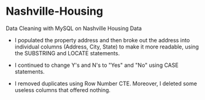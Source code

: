 # Nashville-Housing
Data Cleaning with MySQL on Nashville Housing Data

- I populated the property address and then broke out the address into individual columns (Address, City, State) to make it more readable, using the SUBSTRING and LOCATE statements.

- I continued to change Y's and N's to "Yes" and "No" using CASE statements.

- I removed duplicates using Row Number CTE. Moreover, I deleted some useless columns that offered nothing.
